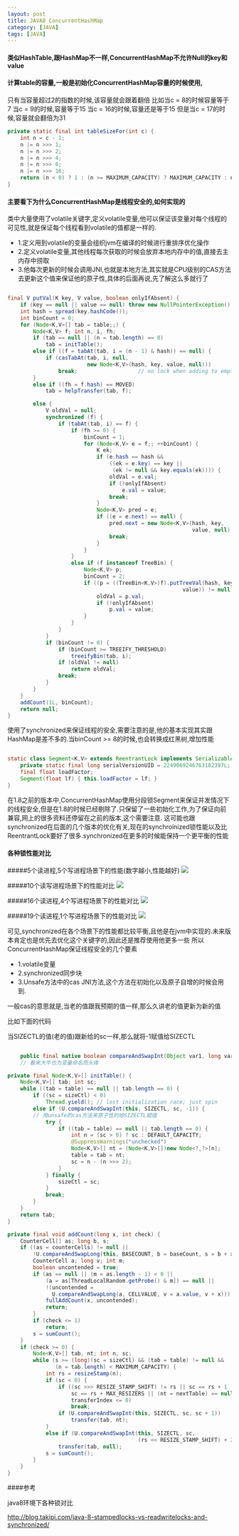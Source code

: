 ```yaml
---
layout: post
title: JAVA8 ConcurrentHashMap
category: [JAVA]
tags: [JAVA]
---
```


#### 类似HashTable,跟HashMap不一样,ConcurrentHashMap不允许Null的key和value

#### 计算table的容量,一般是初始化ConcurrentHashMap容量的时候使用,
只有当容量超过2的指数的时候,该容量就会跟着翻倍
比如当c = 8的时候容量等于7
当c = 9的时候,容量等于15
当c = 16的时候,容量还是等于15
但是当c = 17的时候,容量就会翻倍为31

```JAVA
private static final int tableSizeFor(int c) {
    int n = c - 1;
    n |= n >>> 1;
    n |= n >>> 2;
    n |= n >>> 4;
    n |= n >>> 8;
    n |= n >>> 16;
    return (n < 0) ? 1 : (n >= MAXIMUM_CAPACITY) ? MAXIMUM_CAPACITY : n + 1;
}
```

#### 主要看下为什么ConcurrentHashMap是线程安全的,如何实现的

类中大量使用了volatile关键字,定义volatile变量,他可以保证该变量对每个线程的可见性,就是保证每个线程看到volatile的值都是一样的.

* 1.定义用到volatile的变量会组织jvm在编译的时候进行重排序优化操作
* 2.定义volatile变量,其他线程每次获取的时候会放弃本地内存中的值,直接去主内存中捞取
* 3.他每次更新的时候会调用JNI,也就是本地方法,其实就是CPU级别的CAS方法去更新这个值来保证他的原子性,具体的后面再说,先了解这么多就行了

```JAVA

final V putVal(K key, V value, boolean onlyIfAbsent) {
    if (key == null || value == null) throw new NullPointerException();
    int hash = spread(key.hashCode());
    int binCount = 0;
    for (Node<K,V>[] tab = table;;) {
        Node<K,V> f; int n, i, fh;
        if (tab == null || (n = tab.length) == 0)
            tab = initTable();
        else if ((f = tabAt(tab, i = (n - 1) & hash)) == null) {
            if (casTabAt(tab, i, null,
                         new Node<K,V>(hash, key, value, null)))
                break;                   // no lock when adding to empty bin
        }
        else if ((fh = f.hash) == MOVED)
            tab = helpTransfer(tab, f);

        else {
            V oldVal = null;
            synchronized (f) {
                if (tabAt(tab, i) == f) {
                    if (fh >= 0) {
                        binCount = 1;
                        for (Node<K,V> e = f;; ++binCount) {
                            K ek;
                            if (e.hash == hash &&
                                ((ek = e.key) == key ||
                                 (ek != null && key.equals(ek)))) {
                                oldVal = e.val;
                                if (!onlyIfAbsent)
                                    e.val = value;
                                break;
                            }
                            Node<K,V> pred = e;
                            if ((e = e.next) == null) {
                                pred.next = new Node<K,V>(hash, key,
                                                          value, null);
                                break;
                            }
                        }
                    }
                    else if (f instanceof TreeBin) {
                        Node<K,V> p;
                        binCount = 2;
                        if ((p = ((TreeBin<K,V>)f).putTreeVal(hash, key,
                                                       value)) != null) {
                            oldVal = p.val;
                            if (!onlyIfAbsent)
                                p.val = value;
                        }
                    }
                }
            }
            if (binCount != 0) {
                if (binCount >= TREEIFY_THRESHOLD)
                    treeifyBin(tab, i);
                if (oldVal != null)
                    return oldVal;
                break;
            }
        }
    }
    addCount(1L, binCount);
    return null;
}

```

使用了synchronized来保证线程的安全,需要注意的是,他的基本实现其实跟HashMap是差不多的.当binCount >= 8的时候,也会转换成红黑树,增加性能

```JAVA

static class Segment<K,V> extends ReentrantLock implements Serializable {
    private static final long serialVersionUID = 2249069246763182397L;
    final float loadFactor;
    Segment(float lf) { this.loadFactor = lf; }
}

```

在1.8之前的版本中,ConcurrentHashMap使用分段锁Segment来保证并发情况下的线程安全,但是在1.8的时候已经剔除了.只保留了一些初始化工作,为了保证向前兼容,网上的很多资料还停留在之前的版本,这个需要注意.
这可能也跟synchronized在后面的几个版本的优化有关,现在的synchroinized锁性能以及比ReentrantLock要好了很多.synchronized在更多的时候能保持一个更平衡的性能
#### 各种锁性能对比
#####5个读进程,5个写进程场景下的性能(数字越小,性能越好)
![](http://pic.woowen.com/lockvs1.png)

#####10个读写进程场景下的性能对比
![](http://pic.woowen.com/lockvs2.png)

#####16个读进程,4个写进程场景下的性能对比
![](http://pic.woowen.com/lockvs3.png)

#####19个读进程,1个写进程场景下的性能对比
![](http://pic.woowen.com/lockvs4.png)

可见,synchronized在各个场景下的性能都比较平衡,且他是在jvm中实现的.未来版本肯定也是优先去优化这个关键字的,因此还是推荐使用他更多一些
所以ConcurrentHashMap保证线程安全的几个要素

* 1.volatile变量
* 2.synchronized同步块
* 3.Unsafe方法中的cas JNI方法,这个方法在初始化以及原子自增的时候会用到.

一般cas的意思就是,当老的值跟我预期的值一样,那么久讲老的值更新为新的值

比如下面的代码

当SIZECTL的值(老的值)跟新给的sc一样,那么就将-1赋值给SIZECTL

```JAVA

	public final native boolean compareAndSwapInt(Object var1, long var2, int var4, int var5);
	// 看来大牛也为变量命名而头疼

```

```JAVA
private final Node<K,V>[] initTable() {
    Node<K,V>[] tab; int sc;
    while ((tab = table) == null || tab.length == 0) {
        if ((sc = sizeCtl) < 0)
            Thread.yield(); // lost initialization race; just spin
        else if (U.compareAndSwapInt(this, SIZECTL, sc, -1)) {
        // 用unsafe的cas方法来原子性的给SIZECTL赋值
            try {
                if ((tab = table) == null || tab.length == 0) {
                    int n = (sc > 0) ? sc : DEFAULT_CAPACITY;
                    @SuppressWarnings("unchecked")
                    Node<K,V>[] nt = (Node<K,V>[])new Node<?,?>[n];
                    table = tab = nt;
                    sc = n - (n >>> 2);
                }
            } finally {
                sizeCtl = sc;
            }
            break;
        }
    }
    return tab;
}

private final void addCount(long x, int check) {
    CounterCell[] as; long b, s;
    if ((as = counterCells) != null ||
        !U.compareAndSwapLong(this, BASECOUNT, b = baseCount, s = b + x)) {
        CounterCell a; long v; int m;
        boolean uncontended = true;
        if (as == null || (m = as.length - 1) < 0 ||
            (a = as[ThreadLocalRandom.getProbe() & m]) == null ||
            !(uncontended =
              U.compareAndSwapLong(a, CELLVALUE, v = a.value, v + x))) {
            fullAddCount(x, uncontended);
            return;
        }
        if (check <= 1)
            return;
        s = sumCount();
    }
    if (check >= 0) {
        Node<K,V>[] tab, nt; int n, sc;
        while (s >= (long)(sc = sizeCtl) && (tab = table) != null &&
               (n = tab.length) < MAXIMUM_CAPACITY) {
            int rs = resizeStamp(n);
            if (sc < 0) {
                if ((sc >>> RESIZE_STAMP_SHIFT) != rs || sc == rs + 1 ||
                    sc == rs + MAX_RESIZERS || (nt = nextTable) == null ||
                    transferIndex <= 0)
                    break;
                if (U.compareAndSwapInt(this, SIZECTL, sc, sc + 1))
                    transfer(tab, nt);
            }
            else if (U.compareAndSwapInt(this, SIZECTL, sc,
                                         (rs << RESIZE_STAMP_SHIFT) + 2))
                transfer(tab, null);
            s = sumCount();
        }
    }
}

```

####参考

java8环境下各种锁对比

<http://blog.takipi.com/java-8-stampedlocks-vs-readwritelocks-and-synchronized/>

